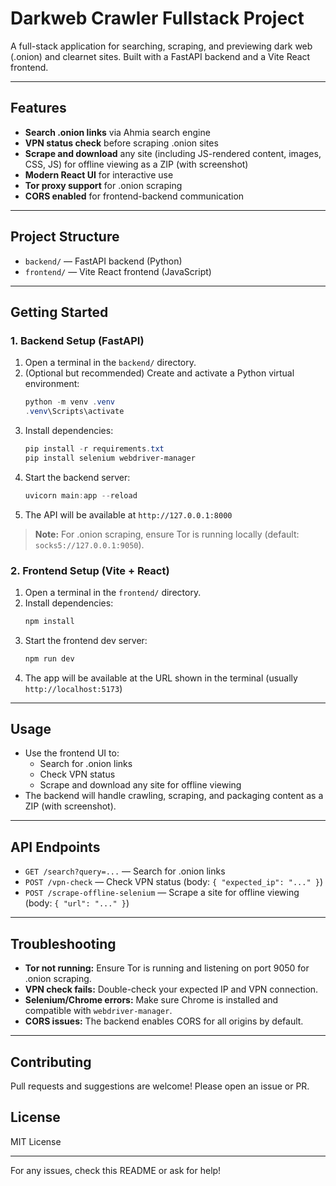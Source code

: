 # Darkweb Crawler Fullstack Project

A full-stack application for searching, scraping, and previewing dark web (.onion) and clearnet sites. Built with a FastAPI backend and a Vite React frontend.

---

## Features
- **Search .onion links** via Ahmia search engine
- **VPN status check** before scraping .onion sites
- **Scrape and download** any site (including JS-rendered content, images, CSS, JS) for offline viewing as a ZIP (with screenshot)
- **Modern React UI** for interactive use
- **Tor proxy support** for .onion scraping
- **CORS enabled** for frontend-backend communication

---

## Project Structure
- `backend/` — FastAPI backend (Python)
- `frontend/` — Vite React frontend (JavaScript)

---

## Getting Started

### 1. Backend Setup (FastAPI)

1. Open a terminal in the `backend/` directory.
2. (Optional but recommended) Create and activate a Python virtual environment:
   ```powershell
   python -m venv .venv
   .venv\Scripts\activate
   ```
3. Install dependencies:
   ```powershell
   pip install -r requirements.txt
   pip install selenium webdriver-manager
   ```
4. Start the backend server:
   ```powershell
   uvicorn main:app --reload
   ```
5. The API will be available at `http://127.0.0.1:8000`

> **Note:** For .onion scraping, ensure Tor is running locally (default: `socks5://127.0.0.1:9050`).

### 2. Frontend Setup (Vite + React)

1. Open a terminal in the `frontend/` directory.
2. Install dependencies:
   ```powershell
   npm install
   ```
3. Start the frontend dev server:
   ```powershell
   npm run dev
   ```
4. The app will be available at the URL shown in the terminal (usually `http://localhost:5173`)

---

## Usage
- Use the frontend UI to:
  - Search for .onion links
  - Check VPN status
  - Scrape and download any site for offline viewing
- The backend will handle crawling, scraping, and packaging content as a ZIP (with screenshot).

---

## API Endpoints
- `GET /search?query=...` — Search for .onion links
- `POST /vpn-check` — Check VPN status (body: `{ "expected_ip": "..." }`)
- `POST /scrape-offline-selenium` — Scrape a site for offline viewing (body: `{ "url": "..." }`)

---

## Troubleshooting
- **Tor not running:** Ensure Tor is running and listening on port 9050 for .onion scraping.
- **VPN check fails:** Double-check your expected IP and VPN connection.
- **Selenium/Chrome errors:** Make sure Chrome is installed and compatible with `webdriver-manager`.
- **CORS issues:** The backend enables CORS for all origins by default.

---

## Contributing
Pull requests and suggestions are welcome! Please open an issue or PR.

## License
MIT License

---

For any issues, check this README or ask for help!
